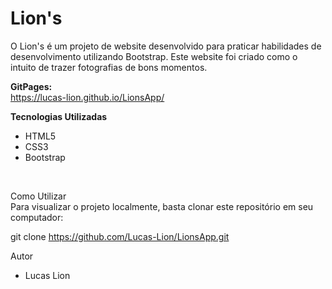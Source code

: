 # Lion's

O Lion's é um projeto de website desenvolvido para praticar habilidades de desenvolvimento utilizando Bootstrap. Este website foi criado como o intuito de trazer fotografias de bons momentos. <br>

<strong>GitPages:</strong> <br>
https://lucas-lion.github.io/LionsApp/

<strong>Tecnologias Utilizadas</strong> <br>

- HTML5
- CSS3
- Bootstrap
<br>

<storng>Como Utilizar</strong> <br>
Para visualizar o projeto localmente, basta clonar este repositório em seu computador: <br>

git clone https://github.com/Lucas-Lion/LionsApp.git
<br>

Autor <br>
- Lucas Lion

